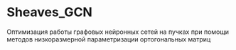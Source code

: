 # Sheaves_GCN

Оптимизация работы графовых нейронных сетей
на пучках при помощи методов низкоразмерной
параметризации ортогональных матриц
